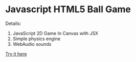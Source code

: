 # Javascript HTML5 Ball Game #

Details:

1. JavaScript 2D Game In Canvas with JSX
2. Simple physics engine
3. WebAudio sounds

[Try it here](https://suhovius.github.io/projects/ball_game/index.html)
